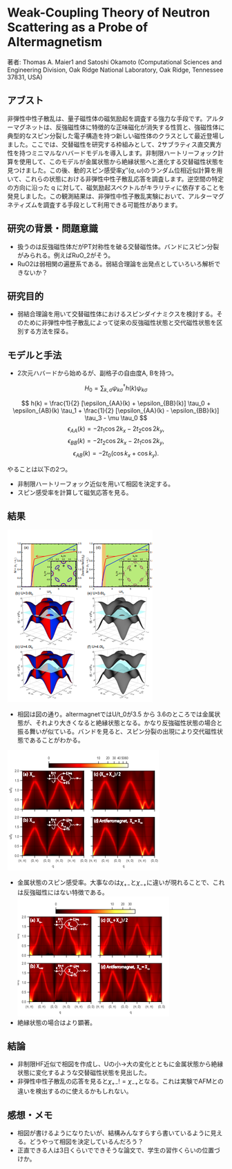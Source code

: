 # Weak-Coupling Theory of Neutron Scattering as a Probe of Altermagnetism

著者: Thomas A. Maier1 and Satoshi Okamoto (Computational Sciences and Engineering Division,
Oak Ridge National Laboratory, Oak Ridge, Tennessee 37831, USA)

## アブスト
非弾性中性子散乱は、量子磁性体の磁気励起を調査する強力な手段です。アルターマグネットは、反強磁性体に特徴的な正味磁化が消失する性質と、強磁性体に典型的なスピン分裂した電子構造を持つ新しい磁性体のクラスとして最近登場しました。ここでは、交替磁性を研究する枠組みとして、2サブラティス直交異方性を持つミニマルなハバードモデルを導入します。非制限ハートリーフォック計算を使用して、このモデルが金属状態から絶縁状態へと進化する交替磁性状態を見つけました。この後、動的スピン感受率$\chi''(q, \omega)$のランダム位相近似計算を用いて、これらの状態における非弾性中性子散乱応答を調査します。逆空間の特定の方向に沿った q に対して、磁気励起スペクトルがキラリティに依存することを発見しました。この観測結果は、非弾性中性子散乱実験において、アルターマグネティズムを調査する手段として利用できる可能性があります。

## 研究の背景・問題意識
- 扱うのは反強磁性体だがPT対称性を破る交替磁性体。バンドにスピン分裂がみられる。例えばRuO_2がそう。
- RuO2は弱相関の遍歴系である。弱結合理論を出発点としていろいろ解析できないか？

## 研究目的
- 弱結合理論を用いて交替磁性体におけるスピンダイナミクスを検討する。そのために非弾性中性子散乱によって従来の反強磁性状態と交代磁性状態を区別する方法を探る。

## モデルと手法
- 2次元ハバードから始めるが、副格子の自由度A, Bを持つ。

$$
H_0 = \sum_{k,\sigma} \psi^\dagger_{k\sigma} h(k) \psi_{k\sigma}
$$

$$
h(k) = \frac{1}{2} [\epsilon_{AA}(k) + \epsilon_{BB}(k)] \tau_0 + \epsilon_{AB}(k) \tau_1 + \frac{1}{2} [\epsilon_{AA}(k) - \epsilon_{BB}(k)] \tau_3 - \mu \tau_0 
$$
$$
\epsilon_{AA}(k) = -2t_1 \cos 2k_x - 2t_2 \cos 2k_y, 
$$
$$
\epsilon_{BB}(k) = -2t_2 \cos 2k_x - 2t_1 \cos 2k_y, 
$$
$$
\epsilon_{AB}(k) = -2t_0 (\cos k_x + \cos k_y). 
$$

やることは以下の2つ。
- 非制限ハートリーフォック近似を用いて相図を決定する。
- スピン感受率を計算して磁気応答を見る。

## 結果
![図1](image.png)
- 相図は図の通り。altermagnetではU/t_0が3.5 から 3.6のところでは金属状態が、それより大きくなると絶縁状態となる。かなり反強磁性状態の場合と振る舞いが似ている。バンドを見ると、スピン分裂の出現により交代磁性状態であることがわかる。

![図2](image-1.png)
- 金属状態のスピン感受率。大事なのは$\chi_{+-}$と$\chi_{-+}$に違いが現れることで、これは反強磁性にはない特徴である。
![図3](image-2.png)
- 絶縁状態の場合はより顕著。

## 結論
- 非制限HF近似で相図を作成し、Uの小→大の変化とともに金属状態から絶縁状態に変化するような交替磁性状態を見出した。
- 非弾性中性子散乱の応答を見ると$\chi_{+-} != \chi_{-+}$となる。これは実験でAFMとの違いを検出するのに使えるかもしれない。

## 感想・メモ
- 相図が書けるようになりたいが、結構みんなすらすら書いているように見える。どうやって相図を決定しているんだろう？
- 正直できる人は3日くらいでできそうな論文で、学生の習作くらいの位置づけか。